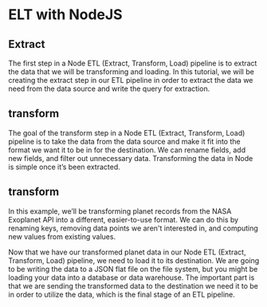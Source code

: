 # ELT with NodeJS

## Extract 

The first step in a Node ETL (Extract, Transform, Load) pipeline is to extract the data that we will be transforming and loading. In this tutorial, we will be creating the extract step in our ETL pipeline in order to extract the data we need from the data source and write the query for extraction.

## transform

The goal of the transform step in a Node ETL (Extract, Transform, Load) pipeline is to take the data from the data source and make it fit into the format we want it to be in for the destination. We can rename fields, add new fields, and filter out unnecessary data. Transforming the data in Node is simple once it’s been extracted.

##  transform

In this example, we’ll be transforming planet records from the NASA Exoplanet API into a different, easier-to-use format. We can do this by renaming keys, removing data points we aren't interested in, and computing new values from existing values.

Now that we have our transformed planet data in our Node ETL (Extract, Transform, Load) pipeline, we need to load it to its destination. We are going to be writing the data to a JSON flat file on the file system, but you might be loading your data into a database or data warehouse. The important part is that we are sending the transformed data to the destination we need it to be in order to utilize the data, which is the final stage of an ETL pipeline.

